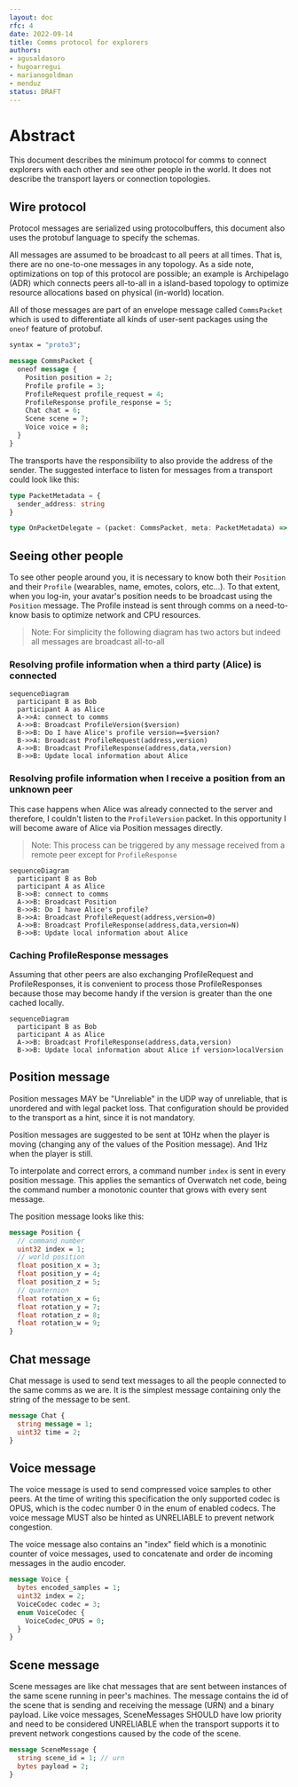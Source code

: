 ```yaml
---
layout: doc
rfc: 4
date: 2022-09-14
title: Comms protocol for explorers
authors:
- agusaldasoro
- hugoarregui
- marianogoldman
- menduz
status: DRAFT
---
```


# Abstract

This document describes the minimum protocol for comms to connect explorers with each other and see other people in the world. It does not describe the transport layers or connection topologies.

## Wire protocol

Protocol messages are serialized using protocolbuffers, this document also uses the protobuf language to specify the schemas.

All messages are assumed to be broadcast to all peers at all times. That is, there are no one-to-one messages in any topology. As a side note, optimizations on top of this protocol are possible; an example is Archipelago (ADR) which connects peers all-to-all in a island-based topology to optimize resource allocations based on physical (in-world) location.

All of those messages are part of an envelope message called `CommsPacket` which is used to differentiate all kinds of user-sent packages using the `oneof` feature of protobuf.

```protobuf
syntax = "proto3";

message CommsPacket {
  oneof message {
    Position position = 2;
    Profile profile = 3;
    ProfileRequest profile_request = 4;
    ProfileResponse profile_response = 5;
    Chat chat = 6;
    Scene scene = 7;
    Voice voice = 8;
  }
}
```

The transports have the responsibility to also provide the address of the sender. The suggested interface to listen for messages from a transport could look like this:

```typescript
type PacketMetadata = {
  sender_address: string
}

type OnPacketDelegate = (packet: CommsPacket, meta: PacketMetadata) => void
```

## Seeing other people

To see other people around you, it is necessary to know both their `Position` and their `Profile` (wearables, name, emotes, colors, etc...). To that extent, when you log-in, your avatar's position needs to be broadcast using the `Position` message. The Profile instead is sent through comms on a need-to-know basis to optimize network and CPU resources.

> Note: For simplicity the following diagram has two actors but indeed all messages are broadcast all-to-all

### Resolving profile information when a third party (Alice) is connected

```mermaid
sequenceDiagram
  participant B as Bob
  participant A as Alice
  A->>A: connect to comms
  A->>B: Broadcast ProfileVersion($version)
  B->>B: Do I have Alice's profile version==$version?
  B->>A: Broadcast ProfileRequest(address,version)
  A->>B: Broadcast ProfileResponse(address,data,version)
  B->>B: Update local information about Alice
```

### Resolving profile information when I receive a position from an unknown peer

This case happens when Alice was already connected to the server and therefore, I couldn't listen to the `ProfileVersion` packet. In this opportunity I will become aware of Alice via Position messages directly.

> Note: This process can be triggered by any message received from a remote peer except for `ProfileResponse`

```mermaid
sequenceDiagram
  participant B as Bob
  participant A as Alice
  B->>B: connect to comms
  A->>B: Broadcast Position
  B->>B: Do I have Alice's profile?
  B->>A: Broadcast ProfileRequest(address,version=0)
  A->>B: Broadcast ProfileResponse(address,data,version=N)
  B->>B: Update local information about Alice
```


### Caching ProfileResponse messages

Assuming that other peers are also exchanging ProfileRequest and ProfileResponses, it is convenient to process those ProfileResponses because those may become handy if the version is greater than the one cached locally.

```mermaid
sequenceDiagram
  participant B as Bob
  participant A as Alice
  A->>B: Broadcast ProfileResponse(address,data,version)
  B->>B: Update local information about Alice if version>localVersion
```

## Position message

Position messages MAY be "Unreliable" in the UDP way of unreliable, that is unordered and with legal packet loss. That configuration should be provided to the transport as a hint, since it is not mandatory.

Position messages are suggested to be sent at 10Hz when the player is moving (changing any of the values of the Position message). And 1Hz when the player is still.

To interpolate and correct errors, a command number `index` is sent in every position message. This applies the semantics of Overwatch net code, being the command number a monotonic counter that grows with every sent message.

The position message looks like this:

```protobuf
message Position {
  // command number
  uint32 index = 1;
  // world position
  float position_x = 3;
  float position_y = 4;
  float position_z = 5;
  // quaternion
  float rotation_x = 6;
  float rotation_y = 7;
  float rotation_z = 8;
  float rotation_w = 9;
}
```

## Chat message

Chat message is used to send text messages to all the people connected to the same comms as we are. It is the simplest message containing only the string of the message to be sent.

```protobuf
message Chat {
  string message = 1;
  uint32 time = 2;
}
```

## Voice message

The voice message is used to send compressed voice samples to other peers. At the time of writing this specification the only supported codec is OPUS, which is the codec number 0 in the enum of enabled codecs. The voice message MUST also be hinted as UNRELIABLE to prevent network congestion.

The voice message also contains an "index" field which is a monotinic counter of voice messages, used to concatenate and order de incoming messages in the audio encoder.

```protobuf
message Voice {
  bytes encoded_samples = 1;
  uint32 index = 2;
  VoiceCodec codec = 3;
  enum VoiceCodec {
    VoiceCodec_OPUS = 0;
  }
}
```

## Scene message

Scene messages are like chat messages that are sent between instances of the same scene running in peer's machines. The message contains the id of the scene that is sending and receiving the message (URN) and a binary payload. Like voice messages, SceneMessages SHOULD have low priority and need to be considered UNRELIABLE when the transport supports it to prevent network congestions caused by the code of the scene.

```protobuf
message SceneMessage {
  string scene_id = 1; // urn
  bytes payload = 2;
}
```
